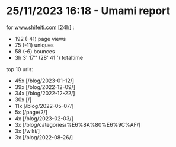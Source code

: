 # 25/11/2023 16:18 - Umami report
for www.shifeiti.com [24h] :

 - 192 (-41) page views
 - 75 (-11) uniques
 - 58 (-6) bounces
 - 3h 3' 17'' (28' 41'') totaltime


top 10 urls:
 - 45x [/blog/2023-01-12/]
 - 39x [/blog/2022-12-09/]
 - 34x [/blog/2022-12-22/]
 - 30x [/]
 - 11x [/blog/2022-05-07/]
 - 5x [/page/2/]
 - 4x [/blog/2023-02-03/]
 - 3x [/blog/categories/%E6%8A%80%E6%9C%AF/]
 - 3x [/wiki/]
 - 3x [/blog/2022-08-26/]


